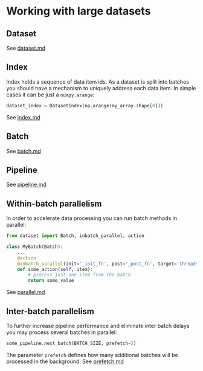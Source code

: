 # Working with large datasets

## Dataset
See [dataset.md](dataset.md)

## Index
Index holds a sequence of data item ids. As a dataset is split into batches you should have a mechanism to uniquely address each data item.
In simple cases it can be just a `numpy.arange`:
```python
dataset_index = DatasetIndex(np.arange(my_array.shape[0]))
```
See [index.md](index.md)

## Batch
See [batch.md](batch.md)

## Pipeline
See [pipeline.md](pipeline.md)

## Within-batch parallelism
In order to accelerate data processing you can run batch methods in parallel:
```python
from dataset import Batch, inbatch_parallel, action

class MyBatch(Batch):
    ...
    @action
    @inbatch_parallel(init='_init_fn', post='_post_fn', target='threads')
    def some_action(self, item):
        # process just one item from the batch
        return some_value
```
See [parallel.md](parallel.md)

## Inter-batch parallelism
To further increase pipeline performance and eliminate inter batch delays you may process several batches in parallel:
```python
some_pipeline.next_batch(BATCH_SIZE, prefetch=3)
```
The parameter `prefetch` defines how many additional batches will be processed in the background.
See [prefetch.md](prefetch.md)
